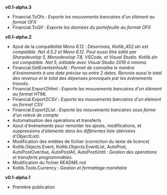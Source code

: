 ﻿**v0.1-alpha.3**
- Financial.ToOfx : *Exporte les mouvements bancaires d'un élément au format OFX*
- Financial.ToQif : *Exporte les données du portefeuille au format OFX*

**v0.1-alpha.2**
- Ajout de la compatibilité Mono 6.12 : *Désormais, Kotlib_452.sln est compatible .Net 4.5.2 et Mono 6.12. Peut aussi être édité par Sharpdevelop 5, Monodevelop 7.8, VSCode, et Visual Studio. Kotlib.sln est compatible .Net 5, éditable avec Visual Studio 2019 à minima.*
- Financial.GetEventsInfosAt : *Permet de connaitre le nombre d'événements à une date précise ou entre 2 dates. Renvoie aussi le total des revenus et le total des dépenses provoqués par les événements trouvés.*
- Financial.Export2Html : *Exporte les mouvements bancaires d'un élément au format HTML*
- Financial.Export2CSV : *Exporte les mouvements bancaires d'un élément au format CSV*
- Financial.Export2List : *Exporte les mouvements bancaires sous forme d'un relevé de compte*
- Automatisation des opérations et transferts
- Ajout d'événements pour remonter les ajouts, modifications, et suppressions *d'éléments dans les différentes liste (dérivées d'ObjectList).*
- Modification des entètes de fichier (correction du texte de licence)
- Kotlib.Objects.Event, Kotlib.Objects.EventList, AutoPost, AutoPostOverdue, AutoPostAll, AutoPostUntil : *Gestion des opérations et transferts programmables.*
- Modification du fichier README.md
- Kotlib.Tools.Currency : *Gestion et formattage monétaire*

**v0.1-alpha.1**
- Première publication